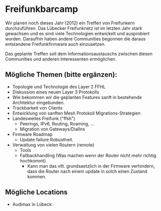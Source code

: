 # Freifunkbarcamp

Wir planen noch dieses Jahr (2012) ein Treffen von Freifunkern durchzuführen. Das Lübecker Freifunknetz ist im letzten Jahr stark gewachsen und es sind viele Technologien entwickelt und ausprobiert worden. Daraufhin haben andere Communities begonnen die daraus entstandene Freifunkfirmware auch einzusetzen.

Das geplante Treffen soll dem Informationsaustauschs zwischen diesen Communities und anderen Interessenten ermöglichen.

## Mögliche Themen (bitte ergänzen):

* Topologie und Technologie des Layer 2 FFHL
* Diskussion eines neuen Layer 3 Protokolls
 * Wie bekommen wir die geplanten Features sanft in bestehende Architektur eingebunden.
* Trackbarkeit von Clients
* Entwicklung von sanften Mesh Protokoll Migrations-Strategien
* Landesweites Freifunk ("ffsh")
  * Peerings, IPv6, Routing, Roaming, ...
  * Migration von Gateways/DialIns
* Firmware Roadmap
  * Update failure Robustheit.
* Verwaltung von vielen Routern (remote)
  * Tools
  * Fallbackhandling (Was machen wenn der Router nicht mehr richtig hochkommt)
    * Kann man das vllt. grundsaetzlich in der Firmware verhindern, dass die
      Router nach einem update in solch einen Zustand kommen.

## Mögliche Locations

* Audimax in Lübeck